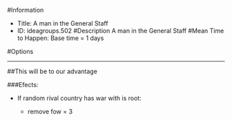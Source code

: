 #Information
 - Title: A man in the General Staff
 - ID: ideagroups.502
#Description
A man in the General Staff
#Mean Time to Happen:
Base time = 1 days

#Options

___
##This will be to our advantage

###Efects:<ul><li>If random rival country has war with is root:</li><ul><li>remove fow = 3</li></ul></ul>
